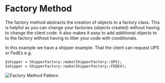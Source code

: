 # Factory Method

The factory method abstracts the creation of objects to a factory class. This is helpful as you can change your 
factories (objects created) without having to change the client code. It also makes it easy to add additional objects to 
to the factory without having to litter your code with conditionals.

In this example we have a shipper example. That the client can request UPS or FedEx e.g.

```
$shipper = ShipperFactory::make(ShipperFactory::UPS);
$shipper = ShipperFactory::make(ShipperFactory::FEDEX);
```

![Factory Method Pattern](Uml/Observer.svg "Factory Method")